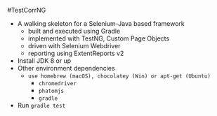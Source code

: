 #TestCorrNG

* A walking skeleton for a Selenium-Java based framework
    * built and executed using Gradle
    * implemented with TestNG, Custom Page Objects
    * driven with Selenium Webdriver
    * reporting using ExtentReports v2
* Install JDK 8 or up
* Other environment dependencies
    * `use homebrew (macOS), chocolatey (Win) or apt-get (Ubuntu)`
        * `chromedriver`
        * `phatomjs`
        * `gradle`
* Run `gradle test`